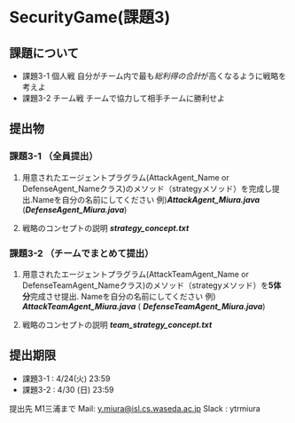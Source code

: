 # SecurityGame(課題3)

## 課題について
* 課題3-1 個人戦
自分がチーム内で最も*総利得の合計*が高くなるように戦略を考えよ
* 課題3-2 チーム戦
チームで協力して相手チームに勝利せよ

## 提出物
### 課題3-1 （全員提出）
1. 用意されたエージェントプラグラム(AttackAgent_Name or DefenseAgent_Nameクラス)のメソッド（strategyメソッド）を完成し提出.Nameを自分の名前にしてください
例)_**AttackAgent_Miura.java**_ (_**DefenseAgent_Miura.java**_)

2. 戦略のコンセプトの説明 _**strategy_concept.txt**_

### 課題3-2 （チームでまとめて提出）
1. 用意されたエージェントプラグラム(AttackTeamAgent_Name or DefenseTeamAgent_Nameクラス)のメソッド（strategyメソッド）を**5体分**完成させ提出. Nameを自分の名前にしてください
例) _**AttackTeamAgent_Miura.java**_ ( _**DefenseTeamAgent_Miura.java**_)
    
2. 戦略のコンセプトの説明 _**team_strategy_concept.txt**_

## 提出期限
* 課題3-1 : 4/24(火) 23:59
* 課題3-2 : 4/30 (日) 23:59

提出先
M1三浦まで
Mail: y.miura@isl.cs.waseda.ac.jp
Slack : ytrmiura


